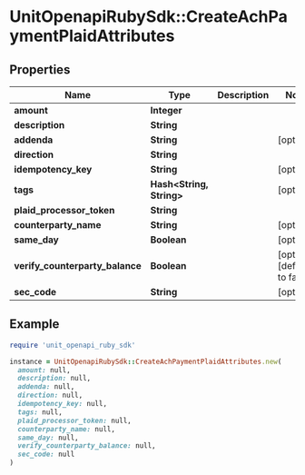 # UnitOpenapiRubySdk::CreateAchPaymentPlaidAttributes

## Properties

| Name | Type | Description | Notes |
| ---- | ---- | ----------- | ----- |
| **amount** | **Integer** |  |  |
| **description** | **String** |  |  |
| **addenda** | **String** |  | [optional] |
| **direction** | **String** |  |  |
| **idempotency_key** | **String** |  | [optional] |
| **tags** | **Hash&lt;String, String&gt;** |  | [optional] |
| **plaid_processor_token** | **String** |  |  |
| **counterparty_name** | **String** |  | [optional] |
| **same_day** | **Boolean** |  | [optional] |
| **verify_counterparty_balance** | **Boolean** |  | [optional][default to false] |
| **sec_code** | **String** |  | [optional] |

## Example

```ruby
require 'unit_openapi_ruby_sdk'

instance = UnitOpenapiRubySdk::CreateAchPaymentPlaidAttributes.new(
  amount: null,
  description: null,
  addenda: null,
  direction: null,
  idempotency_key: null,
  tags: null,
  plaid_processor_token: null,
  counterparty_name: null,
  same_day: null,
  verify_counterparty_balance: null,
  sec_code: null
)
```

